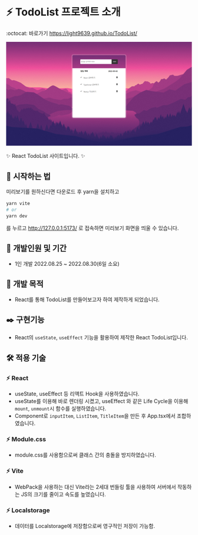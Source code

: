 # :zap: TodoList 프로젝트 소개
:octocat: 바로가기 https://light9639.github.io/TodoList/

![화면 캡처 2022-08-22](https://raw.githubusercontent.com/light9639/TodoList/master/public/light9639.github.io_TodoList_.png)

:sparkles: React TodoList 사이트입니다. :sparkles:

## :rocket: 시작하는 법
미리보기를 원하신다면 다운로드 후 yarn을 설치하고
```bash
yarn vite
# or
yarn dev
```
를 누르고 http://127.0.0.1:5173/ 로 접속하면 미리보기 화면을 띄울 수 있습니다.
## :calendar: 개발인원 및 기간
- 1인 개발 2022.08.25 ~ 2022.08.30(6일 소요)
## :dart: 개발 목적
- React를 통해 TodoList를 만들어보고자 하여 제작하게 되었습니다.
## :black_nib: 구현기능
- React의 `useState`, `useEffect` 기능을 활용하여 제작한 React TodoList입니다.
## :hammer_and_wrench: 적용 기술
### :zap: React
- useState, useEffect 등 리액트 Hook을 사용하였습니다.
- useState를 이용해 바로 렌더링 시켰고, useEffect 와 같은 Life Cycle을 이용해 `mount`, `unmount`시 함수를 실행하였습니다.
- Component로 `inputItem`, `ListItem`, `TitleItem`을 만든 후 App.tsx에서 조합하였습니다.
### :zap: Module.css
- module.css를 사용함으로써 클래스 간의 충돌을 방지하였습니다.
### :zap: Vite
- WebPack을 사용하는 대신 Vite라는 2세대 번들링 툴을 사용하여 서버에서 작동하는 JS의 크기를 줄이고 속도를 높였습니다.
### :zap: Localstorage
- 데이터를 Localstorage에 저장함으로써 영구적인 저장이 가능함.